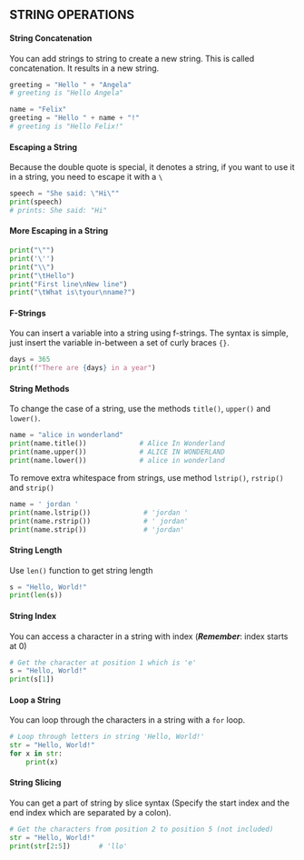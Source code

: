 ## STRING OPERATIONS
  
  #### String Concatenation
  You can add strings to string to create a new string. This is called concatenation. It results in a new string.
  ``` Python
  greeting = "Hello " + "Angela"
  # greeting is "Hello Angela"
  
  name = "Felix"
  greeting = "Hello " + name + "!"
  # greeting is "Hello Felix!"
  ```
      
  #### Escaping a String
  Because the double quote is special, it denotes a string, if you want to use it in a string, you need to escape it with a `\`
  ``` Python
  speech = "She said: \"Hi\""
  print(speech)
  # prints: She said: "Hi"
  ```
  
  #### More Escaping in a String
  ```python
  print("\"")
  print('\'')
  print("\\")
  print("\tHello")
  print("First line\nNew line")
  print("\tWhat is\tyour\nname?")
  ```
   
  #### F-Strings
  You can insert a variable into a string using f-strings. The syntax is simple, just insert the variable in-between a set of curly braces `{}`.
  ``` Python
  days = 365
  print(f"There are {days} in a year")
  ```

  #### String Methods
  To change the case of a string, use the methods `title()`, `upper()` and `lower()`.
  ```python
  name = "alice in wonderland"
  print(name.title())             # Alice In Wonderland
  print(name.upper())             # ALICE IN WONDERLAND
  print(name.lower())             # alice in wonderland
  ```
  
  To remove extra whitespace from strings, use method `lstrip()`, `rstrip()` and `strip()`
  ```python
  name = ' jordan '
  print(name.lstrip())             # 'jordan '
  print(name.rstrip())             # ' jordan'
  print(name.strip())              # 'jordan'
  ```

  #### String Length
  Use `len()` function to get string length
  ```python
  s = "Hello, World!"
  print(len(s))
  ```
  
  #### String Index
  You can access a character in a string with index (***Remember***: index starts at 0)
  ```python
  # Get the character at position 1 which is 'e'
  s = "Hello, World!"
  print(s[1])
  ```
  
  #### Loop a String
  You can loop through the characters in a string with a `for` loop.
  ```python
  # Loop through letters in string 'Hello, World!'
  str = "Hello, World!"
  for x in str:
      print(x)
  ```
   
  #### String Slicing
  You can get a part of string by slice syntax (Specify the start index and the end index which are separated by a colon).
  ```python
  # Get the characters from position 2 to position 5 (not included)
  str = "Hello, World!"
  print(str[2:5])       # 'llo'
  ```
 
  
  
